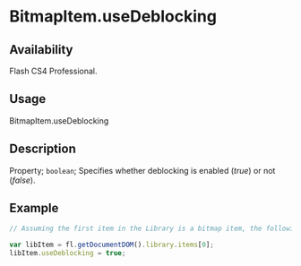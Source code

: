 # BitmapItem.useDeblocking

## Availability

Flash CS4 Professional.

## Usage

BitmapItem.useDeblocking

## Description

Property; `boolean`; Specifies whether deblocking is enabled (*true*) or not (*false*).

## Example

```javascript
// Assuming the first item in the Library is a bitmap item, the following code enables deblocking for the item:

var libItem = fl.getDocumentDOM().library.items[0];
libItem.useDeblocking = true;
```
